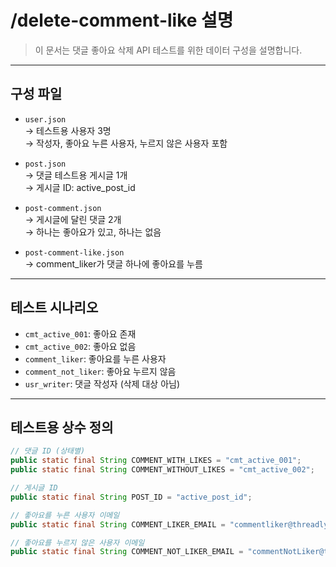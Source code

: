 # /delete-comment-like 설명

> 이 문서는 댓글 좋아요 삭제 API 테스트를 위한 데이터 구성을 설명합니다.

---

## 구성 파일

- `user.json`  
  → 테스트용 사용자 3명  
  → 작성자, 좋아요 누른 사용자, 누르지 않은 사용자 포함

- `post.json`  
  → 댓글 테스트용 게시글 1개  
  → 게시글 ID: active_post_id

- `post-comment.json`  
  → 게시글에 달린 댓글 2개  
  → 하나는 좋아요가 있고, 하나는 없음

- `post-comment-like.json`  
  → comment_liker가 댓글 하나에 좋아요를 누름

---

## 테스트 시나리오

- `cmt_active_001`: 좋아요 존재
- `cmt_active_002`: 좋아요 없음
- `comment_liker`: 좋아요를 누른 사용자
- `comment_not_liker`: 좋아요 누르지 않음
- `usr_writer`: 댓글 작성자 (삭제 대상 아님)

---

## 테스트용 상수 정의

```java
// 댓글 ID (상태별)
public static final String COMMENT_WITH_LIKES = "cmt_active_001";
public static final String COMMENT_WITHOUT_LIKES = "cmt_active_002";

// 게시글 ID
public static final String POST_ID = "active_post_id";

// 좋아요를 누른 사용자 이메일
public static final String COMMENT_LIKER_EMAIL = "commentliker@threadly.com";

// 좋아요를 누르지 않은 사용자 이메일
public static final String COMMENT_NOT_LIKER_EMAIL = "commentNotLiker@threadly.com";
```